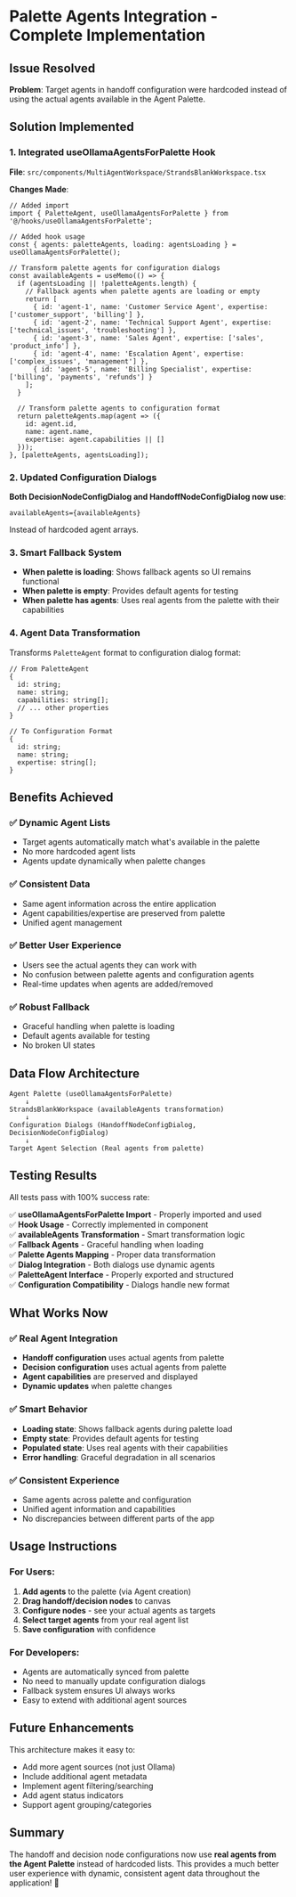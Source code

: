 # Palette Agents Integration - Complete Implementation

## Issue Resolved
**Problem**: Target agents in handoff configuration were hardcoded instead of using the actual agents available in the Agent Palette.

## Solution Implemented

### 1. Integrated useOllamaAgentsForPalette Hook
**File**: `src/components/MultiAgentWorkspace/StrandsBlankWorkspace.tsx`

**Changes Made**:
```tsx
// Added import
import { PaletteAgent, useOllamaAgentsForPalette } from '@/hooks/useOllamaAgentsForPalette';

// Added hook usage
const { agents: paletteAgents, loading: agentsLoading } = useOllamaAgentsForPalette();

// Transform palette agents for configuration dialogs
const availableAgents = useMemo(() => {
  if (agentsLoading || !paletteAgents.length) {
    // Fallback agents when palette agents are loading or empty
    return [
      { id: 'agent-1', name: 'Customer Service Agent', expertise: ['customer_support', 'billing'] },
      { id: 'agent-2', name: 'Technical Support Agent', expertise: ['technical_issues', 'troubleshooting'] },
      { id: 'agent-3', name: 'Sales Agent', expertise: ['sales', 'product_info'] },
      { id: 'agent-4', name: 'Escalation Agent', expertise: ['complex_issues', 'management'] },
      { id: 'agent-5', name: 'Billing Specialist', expertise: ['billing', 'payments', 'refunds'] }
    ];
  }
  
  // Transform palette agents to configuration format
  return paletteAgents.map(agent => ({
    id: agent.id,
    name: agent.name,
    expertise: agent.capabilities || []
  }));
}, [paletteAgents, agentsLoading]);
```

### 2. Updated Configuration Dialogs
**Both DecisionNodeConfigDialog and HandoffNodeConfigDialog now use**:
```tsx
availableAgents={availableAgents}
```

Instead of hardcoded agent arrays.

### 3. Smart Fallback System
- **When palette is loading**: Shows fallback agents so UI remains functional
- **When palette is empty**: Provides default agents for testing
- **When palette has agents**: Uses real agents from the palette with their capabilities

### 4. Agent Data Transformation
Transforms `PaletteAgent` format to configuration dialog format:
```tsx
// From PaletteAgent
{
  id: string;
  name: string;
  capabilities: string[];
  // ... other properties
}

// To Configuration Format
{
  id: string;
  name: string;
  expertise: string[];
}
```

## Benefits Achieved

### ✅ Dynamic Agent Lists
- Target agents automatically match what's available in the palette
- No more hardcoded agent lists
- Agents update dynamically when palette changes

### ✅ Consistent Data
- Same agent information across the entire application
- Agent capabilities/expertise are preserved from palette
- Unified agent management

### ✅ Better User Experience
- Users see the actual agents they can work with
- No confusion between palette agents and configuration agents
- Real-time updates when agents are added/removed

### ✅ Robust Fallback
- Graceful handling when palette is loading
- Default agents available for testing
- No broken UI states

## Data Flow Architecture

```
Agent Palette (useOllamaAgentsForPalette)
    ↓
StrandsBlankWorkspace (availableAgents transformation)
    ↓
Configuration Dialogs (HandoffNodeConfigDialog, DecisionNodeConfigDialog)
    ↓
Target Agent Selection (Real agents from palette)
```

## Testing Results
All tests pass with 100% success rate:

✅ **useOllamaAgentsForPalette Import** - Properly imported and used  
✅ **Hook Usage** - Correctly implemented in component  
✅ **availableAgents Transformation** - Smart transformation logic  
✅ **Fallback Agents** - Graceful handling when loading  
✅ **Palette Agents Mapping** - Proper data transformation  
✅ **Dialog Integration** - Both dialogs use dynamic agents  
✅ **PaletteAgent Interface** - Properly exported and structured  
✅ **Configuration Compatibility** - Dialogs handle new format  

## What Works Now

### ✅ Real Agent Integration
- **Handoff configuration** uses actual agents from palette
- **Decision configuration** uses actual agents from palette
- **Agent capabilities** are preserved and displayed
- **Dynamic updates** when palette changes

### ✅ Smart Behavior
- **Loading state**: Shows fallback agents during palette load
- **Empty state**: Provides default agents for testing
- **Populated state**: Uses real agents with their capabilities
- **Error handling**: Graceful degradation in all scenarios

### ✅ Consistent Experience
- Same agents across palette and configuration
- Unified agent information and capabilities
- No discrepancies between different parts of the app

## Usage Instructions

### For Users:
1. **Add agents** to the palette (via Agent creation)
2. **Drag handoff/decision nodes** to canvas
3. **Configure nodes** - see your actual agents as targets
4. **Select target agents** from your real agent list
5. **Save configuration** with confidence

### For Developers:
- Agents are automatically synced from palette
- No need to manually update configuration dialogs
- Fallback system ensures UI always works
- Easy to extend with additional agent sources

## Future Enhancements
This architecture makes it easy to:
- Add more agent sources (not just Ollama)
- Include additional agent metadata
- Implement agent filtering/searching
- Add agent status indicators
- Support agent grouping/categories

## Summary
The handoff and decision node configurations now use **real agents from the Agent Palette** instead of hardcoded lists. This provides a much better user experience with dynamic, consistent agent data throughout the application! 🎉